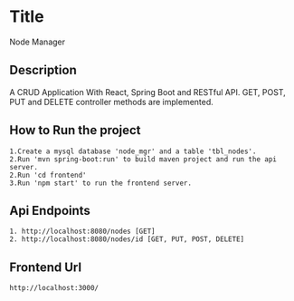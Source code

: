 # Title 
Node Manager

## Description
A CRUD Application With React, Spring Boot and RESTful API. GET, POST, PUT and DELETE controller methods are implemented.

## How to Run the project
    1.Create a mysql database 'node_mgr' and a table 'tbl_nodes'.
    2.Run 'mvn spring-boot:run' to build maven project and run the api server.
    2.Run 'cd frontend'
    3.Run 'npm start' to run the frontend server. 

## Api Endpoints
    1. http://localhost:8080/nodes [GET]
    2. http://localhost:8080/nodes/id [GET, PUT, POST, DELETE]
    
## Frontend Url
    http://localhost:3000/
